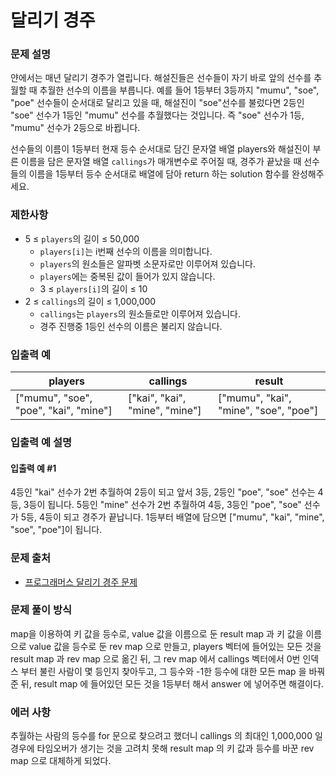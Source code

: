 # 달리기 경주

### 문제 설명

얀에서는 매년 달리기 경주가 열립니다. 해설진들은 선수들이 자기 바로 앞의 선수를 추월할 때 추월한 선수의 이름을 부릅니다. 예를 들어 1등부터 3등까지 "mumu", "soe", "poe" 선수들이 순서대로 달리고 있을 때, 해설진이 "soe"선수를 불렀다면 2등인 "soe" 선수가 1등인 "mumu" 선수를 추월했다는 것입니다. 즉 "soe" 선수가 1등, "mumu" 선수가 2등으로 바뀝니다.

선수들의 이름이 1등부터 현재 등수 순서대로 담긴 문자열 배열 players와 해설진이 부른 이름을 담은 문자열 배열 `callings`가 매개변수로 주어질 때, 경주가 끝났을 때 선수들의 이름을 1등부터 등수 순서대로 배열에 담아 return 하는 solution 함수를 완성해주세요.

### 제한사항

- 5 ≤ `players`의 길이 ≤ 50,000
  - `players[i]`는 i번째 선수의 이름을 의미합니다.
  - `players`의 원소들은 알파벳 소문자로만 이루어져 있습니다.
  - `players`에는 중복된 값이 들어가 있지 않습니다.
  - 3 ≤ `players[i]`의 길이 ≤ 10
- 2 ≤ `callings`의 길이 ≤ 1,000,000
  - `callings`는 `players`의 원소들로만 이루어져 있습니다.
  - 경주 진행중 1등인 선수의 이름은 불리지 않습니다.

### 입출력 예

|players|	callings|	result|
|-------|---------|-------|
|["mumu", "soe", "poe", "kai", "mine"]|	["kai", "kai", "mine", "mine"]|	["mumu", "kai", "mine", "soe", "poe"]|

### 입출력 예 설명

#### 입출력 예 #1

4등인 "kai" 선수가 2번 추월하여 2등이 되고 앞서 3등, 2등인 "poe", "soe" 선수는 4등, 3등이 됩니다. 5등인 "mine" 선수가 2번 추월하여 4등, 3등인 "poe", "soe" 선수가 5등, 4등이 되고 경주가 끝납니다. 1등부터 배열에 담으면 ["mumu", "kai", "mine", "soe", "poe"]이 됩니다.

### 문제 출처

- [프로그래머스 달리기 경주 문제](https://school.programmers.co.kr/learn/courses/30/lessons/178871)

### 문제 풀이 방식

map을 이용하여 키 값을 등수로, value 값을 이름으로 둔 result map 과 키 값을 이름으로 value 값을 등수로 둔 rev map 으로 만들고, players 벡터에 들어있는 모든 것을 result map 과 rev map 으로 옮긴 뒤, 그 rev map 에서 callings 벡터에서 0번 인덱스 부터 불린 사람이 몇 등인지 찾아두고, 그 등수와 -1한 등수에 대한 모든 map 을 바꿔준 뒤, result map 에 들어있던 모든 것을 1등부터 해서 answer 에 넣어주면 해결이다.

### 에러 사항

추월하는 사람의 등수를 for 문으로 찾으려고 했더니 callings 의 최대인 1,000,000 일 경우에 타임오버가 생기는 것을 고려치 못해 result map 의 키 값과 등수를 바꾼 rev map 으로 대체하게 되었다.
